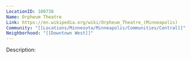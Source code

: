 ```yaml
---
LocationID: 100738
Name: Orpheum Theatre
Link: https://en.wikipedia.org/wiki/Orpheum_Theatre_(Minneapolis)
Community: "[[Locations/Minnesota/Minneapolis/Communities/Central]]"
Neighborhood: "[[Downtown West]]"
---
```


Description:
